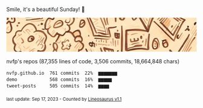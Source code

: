 Smile, it's a beautiful Sunday! 🌺

![banner](https://github.com/nvfp/nvfp/raw/main/banner.jpg)

nvfp's repos (87,355 lines of code, 3,506 commits, 18,664,848 chars)

```txt
nvfp.github.io  761 commits  22%  ▆▆▆▆▆▆▆
demo            568 commits  16%  ▆▆▆▆▆
tweet-posts     505 commits  14%  ▆▆▆▆
```

<sub>last update: Sep 17, 2023 - Counted by [Lineosaurus v1.1](https://github.com/Lineosaurus/Lineosaurus)</sub>